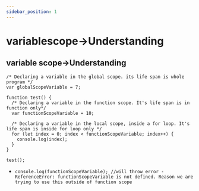 ```yaml
---
sidebar_position: 1
---
```


# variablescope->Understanding

## variable scope->Understanding

```
/* Declaring a variable in the global scope. its life span is whole program */
var globalScopeVariable = 7;

function test() {
  /* Declaring a variable in the function scope. It's life span is in function only*/
  var functionScopeVariable = 10;

  /* Declaring a variable in the local scope, inside a for loop. It's life span is inside for loop only */
  for (let index = 0; index < functionScopeVariable; index++) {
    console.log(index);
  }
}

test();
```

- `console.log(functionScopeVariable); //will throw error - ReferenceError: functionScopeVariable is not defined. Reason we are trying to use this outside of function scope`
